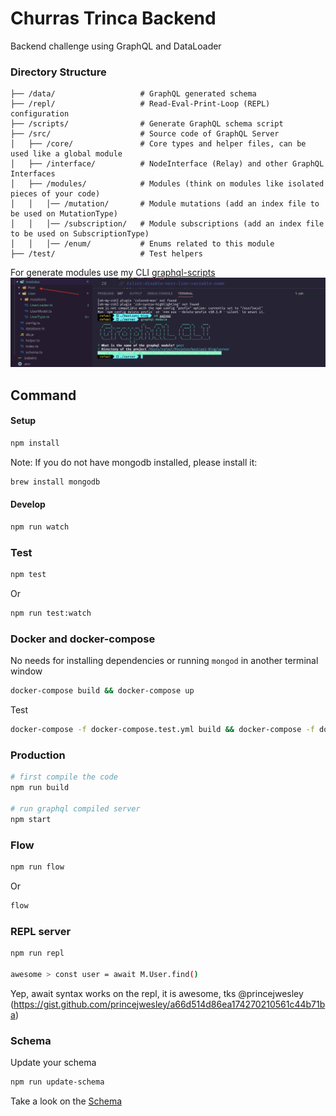 # Churras Trinca Backend

Backend challenge using GraphQL and DataLoader

### Directory Structure

```
├── /data/                   # GraphQL generated schema
├── /repl/                   # Read-Eval-Print-Loop (REPL) configuration
├── /scripts/                # Generate GraphQL schema script
├── /src/                    # Source code of GraphQL Server
│   ├── /core/               # Core types and helper files, can be used like a global module
│   ├── /interface/          # NodeInterface (Relay) and other GraphQL Interfaces
│   ├── /modules/            # Modules (think on modules like isolated pieces of your code)
│   │   │── /mutation/       # Module mutations (add an index file to be used on MutationType)
│   │   │── /subscription/   # Module subscriptions (add an index file to be used on SubscriptionType)
│   │   │── /enum/           # Enums related to this module
├── /test/                   # Test helpers
```

For generate modules use my CLI [graphql-scripts](https://github.com/Bastiani/graphql-scripts)
![](https://github.com/Bastiani/bastiani-blog/blob/master/graphql-cli.png)

## Command

#### Setup

```bash
npm install
```

Note: If you do not have mongodb installed, please install it:

```bash
brew install mongodb
```

#### Develop

```bash
npm run watch
```

### Test

```bash
npm test
```

Or

```bash
npm run test:watch
```

### Docker and docker-compose

No needs for installing dependencies or running `mongod` in another terminal window

```bash
docker-compose build && docker-compose up
```

Test

```bash
docker-compose -f docker-compose.test.yml build && docker-compose -f docker-compose.test.yml up
```

### Production

```bash
# first compile the code
npm run build

# run graphql compiled server
npm start
```

### Flow

```bash
npm run flow
```

Or

```bash
flow
```

### REPL server

```bash
npm run repl

awesome > const user = await M.User.find()
```

Yep, await syntax works on the repl, it is awesome, tks @princejwesley (https://gist.github.com/princejwesley/a66d514d86ea174270210561c44b71ba)

### Schema

Update your schema

```bash
npm run update-schema
```

Take a look on the [Schema](https://github.com/entria/graphql-dataloader-boilerplate/blob/master/data/schema.graphql)
